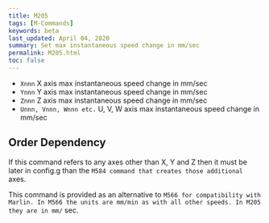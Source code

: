 ```yaml
---
title: M205
tags: [M-Commands] 
keywords: beta 
last_updated: April 04, 2020 
summary: Set max instantaneous speed change in mm/sec 
permalink: M205.html
toc: false 
---
```



* `Xnnn` X axis max instantaneous speed change in mm/sec
* `Ynnn` Y axis max instantaneous speed change in mm/sec
* `Znnn` Z axis max instantaneous speed change in mm/sec
* `Unnn, Vnnn, Wnnn etc.` U, V, W axis  max instantaneous speed change in mm/sec

## Order Dependency

If this command refers to any axes other than X, Y and Z then it must be later in config.g than the ` M584 command that creates those additional  ` axes.

This command is provided as an alternative to ` M566 for compatibility with Marlin. In M566 the units are mm/min as with all other speeds. In M205 they are in mm/ ` sec.

